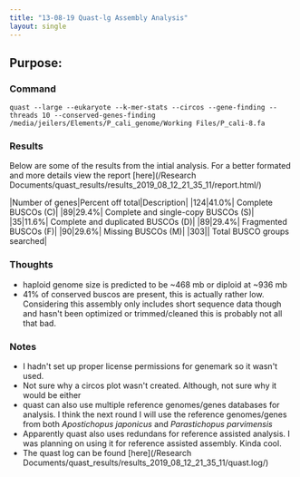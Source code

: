 ```yaml
---
title: "13-08-19 Quast-lg Assembly Analysis"
layout: single
---
```


## Purpose: 


### Command   
```
quast --large --eukaryote --k-mer-stats --circos --gene-finding --threads 10 --conserved-genes-finding /media/jeilers/Elements/P_cali_genome/Working Files/P_cali-8.fa
```

### Results  

Below are some of the results from the intial analysis. For a better formated and more details view the report [here](/Research Documents/quast_results/results_2019_08_12_21_35_11/report.html/)

|Number of genes|Percent off total|Description|
|124|41.0%|	Complete BUSCOs (C)|
|89|29.4%|	Complete and single-copy BUSCOs (S)|
|35|11.6%|	Complete and duplicated BUSCOs (D)|
|89|29.4%|	Fragmented BUSCOs (F)|
|90|29.6%|	Missing BUSCOs (M)|
|303||	Total BUSCO groups searched|


### Thoughts
* haploid genome size is predicted to be ~468 mb or diploid at ~936 mb
* 41% of conserved buscos are present, this is actually rather low. Considering this assembly only includes short sequence data though and hasn't been optimized or trimmed/cleaned this is probably not all that bad. 

### Notes  
* I hadn't set up proper license permissions for genemark so it wasn't used.
* Not sure why a circos plot wasn't created. Although, not sure why it would be either
* quast can also use multiple reference genomes/genes databases for analysis. I think the next round I will use the reference genomes/genes from both *Apostichopus japonicus* and *Parastichopus parvimensis*
* Apparently quast also uses redundans for reference assisted analysis. I was planning on using it for reference assisted assembly. Kinda cool. 
* The quast log can be found [here](/Research Documents/quast_results/results_2019_08_12_21_35_11/quast.log/)
